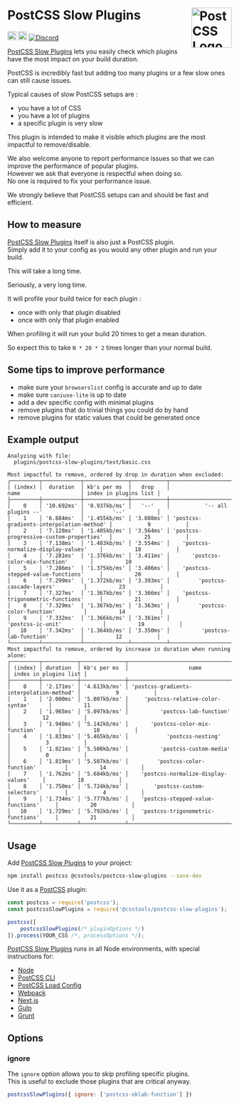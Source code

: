 # PostCSS Slow Plugins [<img src="https://postcss.github.io/postcss/logo.svg" alt="PostCSS Logo" width="90" height="90" align="right">][PostCSS]

[<img alt="npm version" src="https://img.shields.io/npm/v/@csstools/postcss-slow-plugins.svg" height="20">][npm-url] [<img alt="Build Status" src="https://github.com/csstools/postcss-plugins/workflows/test/badge.svg" height="20">][cli-url] [<img alt="Discord" src="https://shields.io/badge/Discord-5865F2?logo=discord&logoColor=white">][discord]

[PostCSS Slow Plugins] lets you easily check which plugins have the most impact on your build duration.

PostCSS is incredibly fast but adding too many plugins or a few slow ones can still cause issues.

Typical causes of slow PostCSS setups are :
- you have a lot of CSS
- you have a lot of plugins
- a specific plugin is very slow

This plugin is intended to make it visible which plugins are the most impactful to remove/disable.

We also welcome anyone to report performance issues so that we can improve the performance of popular plugins.  
However we ask that everyone is respectful when doing so.  
No one is required to fix your performance issue.

We strongly believe that PostCSS setups can and should be fast and efficient.


## How to measure

[PostCSS Slow Plugins] itself is also just a PostCSS plugin.  
Simply add it to your config as you would any other plugin and run your build.

This will take a long time.

Seriously, a very long time.

It will profile your build twice for each plugin :
- once with only that plugin disabled
- once with only that plugin enabled

When profiling it will run your build 20 times to get a mean duration.

So expect this to take `N * 20 * 2` times longer than your normal build.


## Some tips to improve performance

- make sure your `browserslist` config is accurate and up to date
- make sure `caniuse-lite` is up to date
- add a dev specific config with minimal plugins
- remove plugins that do trivial things you could do by hand
- remove plugins for static values that could be generated once


## Example output

```
Analyzing with file:
  plugins/postcss-slow-plugins/test/basic.css

Most impactful to remove, ordered by drop in duration when excluded:
┌─────────┬────────────┬──────────────┬───────────┬──────────────────────────────────────────┬───────────────────────┐
│ (index) │  duration  │ kb's per ms  │   drop    │                   name                   │ index in plugins list │
├─────────┼────────────┼──────────────┼───────────┼──────────────────────────────────────────┼───────────────────────┤
│    0    │ '10.692ms' │ '0.937kb/ms' │   '--'    │           '-- all plugins --'            │         '--'          │
│    1    │ '6.884ms'  │ '1.455kb/ms' │ '3.808ms' │ 'postcss-gradients-interpolation-method' │           9           │
│    2    │ '7.128ms'  │ '1.405kb/ms' │ '3.564ms' │ 'postcss-progressive-custom-properties'  │          25           │
│    3    │ '7.138ms'  │ '1.403kb/ms' │ '3.554ms' │    'postcss-normalize-display-values'    │          18           │
│    4    │ '7.281ms'  │ '1.376kb/ms' │ '3.411ms' │       'postcss-color-mix-function'       │          10           │
│    5    │ '7.286ms'  │ '1.375kb/ms' │ '3.406ms' │    'postcss-stepped-value-functions'     │          20           │
│    6    │ '7.299ms'  │ '1.372kb/ms' │ '3.393ms' │         'postcss-cascade-layers'         │          23           │
│    7    │ '7.327ms'  │ '1.367kb/ms' │ '3.366ms' │    'postcss-trigonometric-functions'     │          21           │
│    8    │ '7.329ms'  │ '1.367kb/ms' │ '3.363ms' │         'postcss-color-function'         │          14           │
│    9    │ '7.332ms'  │ '1.366kb/ms' │ '3.361ms' │            'postcss-ic-unit'             │          19           │
│   10    │ '7.342ms'  │ '1.364kb/ms' │ '3.350ms' │          'postcss-lab-function'          │          12           │
└─────────┴────────────┴──────────────┴───────────┴──────────────────────────────────────────┴───────────────────────┘
Most impactful to remove, ordered by increase in duration when running alone:
┌─────────┬───────────┬──────────────┬──────────────────────────────────────────┬───────────────────────┐
│ (index) │ duration  │ kb's per ms  │                   name                   │ index in plugins list │
├─────────┼───────────┼──────────────┼──────────────────────────────────────────┼───────────────────────┤
│    0    │ '2.171ms' │ '4.613kb/ms' │ 'postcss-gradients-interpolation-method' │           9           │
│    1    │ '2.000ms' │ '5.007kb/ms' │     'postcss-relative-color-syntax'      │          11           │
│    2    │ '1.965ms' │ '5.097kb/ms' │          'postcss-lab-function'          │          12           │
│    3    │ '1.948ms' │ '5.142kb/ms' │       'postcss-color-mix-function'       │          10           │
│    4    │ '1.833ms' │ '5.465kb/ms' │            'postcss-nesting'             │           3           │
│    5    │ '1.821ms' │ '5.500kb/ms' │          'postcss-custom-media'          │           0           │
│    6    │ '1.819ms' │ '5.507kb/ms' │         'postcss-color-function'         │          14           │
│    7    │ '1.762ms' │ '5.684kb/ms' │    'postcss-normalize-display-values'    │          18           │
│    8    │ '1.750ms' │ '5.724kb/ms' │        'postcss-custom-selectors'        │           4           │
│    9    │ '1.734ms' │ '5.777kb/ms' │    'postcss-stepped-value-functions'     │          20           │
│   10    │ '1.729ms' │ '5.792kb/ms' │    'postcss-trigonometric-functions'     │          21           │
└─────────┴───────────┴──────────────┴──────────────────────────────────────────┴───────────────────────┘
```

## Usage

Add [PostCSS Slow Plugins] to your project:

```bash
npm install postcss @csstools/postcss-slow-plugins --save-dev
```

Use it as a [PostCSS] plugin:

```js
const postcss = require('postcss');
const postcssSlowPlugins = require('@csstools/postcss-slow-plugins');

postcss([
	postcssSlowPlugins(/* pluginOptions */)
]).process(YOUR_CSS /*, processOptions */);
```

[PostCSS Slow Plugins] runs in all Node environments, with special
instructions for:

- [Node](INSTALL.md#node)
- [PostCSS CLI](INSTALL.md#postcss-cli)
- [PostCSS Load Config](INSTALL.md#postcss-load-config)
- [Webpack](INSTALL.md#webpack)
- [Next.js](INSTALL.md#nextjs)
- [Gulp](INSTALL.md#gulp)
- [Grunt](INSTALL.md#grunt)

## Options

### ignore

The `ignore` option allows you to skip profiling specific plugins.  
This is useful to exclude those plugins that are critical anyway.

```js
postcssSlowPlugins({ ignore: ['postcss-oklab-function'] })
```

[cli-url]: https://github.com/csstools/postcss-plugins/actions/workflows/test.yml?query=workflow/test

[discord]: https://discord.gg/bUadyRwkJS
[npm-url]: https://www.npmjs.com/package/@csstools/postcss-slow-plugins

[PostCSS]: https://github.com/postcss/postcss
[PostCSS Slow Plugins]: https://github.com/csstools/postcss-plugins/tree/main/plugins/postcss-slow-plugins
